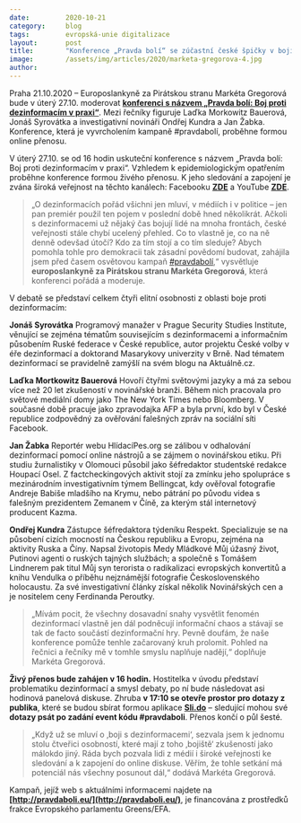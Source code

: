 ```yaml
---
date:         2020-10-21
category:     blog
tags:         evropská-unie digitalizace
layout:       post
title:        "Konference „Pravda bolí“ se zúčastní české špičky v boji proti dezinformacím. Moderuje Pirátka Gregorová"
image:        /assets/img/articles/2020/marketa-gregorova-4.jpg
author:       
--- 
```




Praha 21.10.2020 – Europoslankyně za Pirátskou stranu Markéta Gregorová bude v úterý 27.10. moderovat **[konferenci s názvem „Pravda bolí: Boj proti dezinformacím v praxi“](https://www.facebook.com/events/396854378373855/?acontext=%7B%22event_action_history%22%3A[%7B%22mechanism%22%3A%22search_results%22%2C%22surface%22%3A%22search%22%7D]%7D)**. Mezi řečníky figuruje Laďka Morkowitz Bauerová, Jonáš Syrovátka a investigativní novináři Ondřej Kundra a Jan Žabka. Konference, která je vyvrcholením kampaně #pravdabolí, proběhne formou online přenosu.

V úterý 27.10. se od 16 hodin uskuteční konference s názvem „Pravda bolí: Boj proti dezinformacím v praxi“. Vzhledem k epidemiologickým opatřením proběhne konference formou živého přenosu. K jeho sledování a zapojení je zvána široká veřejnost na těchto kanálech: Facebooku **[ZDE](https://www.facebook.com/MEPGregorova)** a YouTube **[ZDE](https://www.youtube.com/channel/UCcf12G_5igxOSZBFSt4eEAQ/featured)**.

> „O dezinformacích pořád všichni jen mluví, v médiích i v politice – jen pan premiér použil ten pojem v poslední době hned několikrát. Ačkoli s dezinformacemi už nějaký čas bojují lidé na mnoha frontách, české veřejnosti stále chybí ucelený přehled. Co to vlastně je, co na ně denně odevšad útočí? Kdo za tím stojí a co tím sleduje? Abych pomohla tohle pro demokracii tak zásadní povědomí budovat, zahájila jsem před časem osvětovou kampaň [#pravdabolí](https://pravdaboli.eu/),“ vysvětluje **europoslankyně za Pirátskou stranu Markéta Gregorová**, která konferenci pořádá a moderuje.

V debatě se představí celkem čtyři elitní osobnosti z oblasti boje proti dezinformacím:

**Jonáš Syrovátka**
Programový manažer v Prague Security Studies Institute, věnující se zejména tématům souvisejícím s dezinformacemi a informačním působením Ruské federace v České republice, autor projektu České volby v éře dezinformací a doktorand Masarykovy univerzity v Brně. Nad tématem dezinformací se pravidelně zamýšlí na svém blogu na Aktuálně.cz.

**Laďka Mortkowitz Bauerová**
Hovoří čtyřmi světovými jazyky a má za sebou více než 20 let zkušeností v novinářské branži. Během nich pracovala pro světové mediální domy jako The New York Times nebo Bloomberg. V současné době pracuje jako zpravodajka AFP a byla první, kdo byl v České republice zodpovědný za ověřování falešných zpráv na sociální síti Facebook. 

**Jan Žabka**
Reportér webu HlídacíPes.org se zálibou v odhalování dezinformací pomocí online nástrojů a se zájmem o novinářskou etiku. Při studiu žurnalistiky v Olomouci působil jako šéfredaktor studentské redakce Houpací Osel. Z factcheckingových aktivit stojí za zmínku jeho spolupráce s mezinárodním investigativním týmem Bellingcat, kdy ověřoval fotografie Andreje Babiše mladšího na Krymu, nebo pátrání po původu videa s falešným prezidentem Zemanem v Číně, za kterým stál internetový producent Kazma.

**Ondřej Kundra**
Zástupce šéfredaktora týdeníku Respekt. Specializuje se na působení cizích mocností na Českou republiku a Evropu, zejména na aktivity Ruska a Číny. Napsal životopis Medy Mládkové Můj úžasný život, Putinovi agenti o ruských tajných službách; a společně s Tomášem Lindnerem pak titul Můj syn terorista o radikalizaci evropských konvertitů a knihu Vendulka o příběhu nejznámější fotografie Československého holocaustu. Za své investigativní články získal několik Novinářských cen a je nositelem ceny Ferdinanda Peroutky.

> „Mívám pocit, že všechny dosavadní snahy vysvětlit fenomén dezinformací vlastně jen dál podněcují informační chaos a stávají se tak de facto součástí dezinformační hry. Pevně doufám, že naše konference pomůže tenhle začarovaný kruh prolomit. Pohled na řečnici a řečníky mě v tomhle smyslu naplňuje nadějí,“ doplňuje Markéta Gregorová.


**Živý přenos bude zahájen v 16 hodin.** Hostitelka v úvodu představí problematiku dezinformací a smysl debaty, po ní bude následovat asi hodinová panelová diskuse. Zhruba **v 17:10 se otevře prostor pro dotazy z publika**, které se budou sbírat formou aplikace **[Sli.do](https://www.sli.do/)** – sledující mohou své **dotazy psát po zadání event kódu #pravdaboli**. Přenos končí o půl šesté.

 

> „Když už se mluví o ‚boji s dezinformacemi‘, sezvala jsem k jednomu stolu čtveřici osobností, které mají z toho ‚bojiště‘ zkušeností jako málokdo jiný. Ráda bych pozvala lidi z médií i široké veřejnosti ke sledování a k zapojení do online diskuse. Věřím, že tohle setkání má potenciál nás všechny posunout dál,“ dodává Markéta Gregorová. 

 

Kampaň, jejíž web s aktuálními informacemi najdete na **[http://pravdaboli.eu/](http://pravdaboli.eu/)**, je financována z prostředků frakce Evropského parlamentu Greens/EFA.
